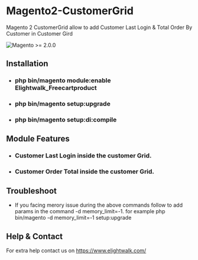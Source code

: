 # Magento2-CustomerGrid

Magento 2 CustomerGrid allow to add Customer Last Login & Total Order By Customer in Customer Gird

![Magento >= 2.0.0](https://img.shields.io/badge/magento-%3E=2.0.0-blue.svg)

Installation 
--------------

- ### php bin/magento module:enable Elightwalk_Freecartproduct
- ### php bin/magento setup:upgrade
- ### php bin/magento setup:di:compile

Module Features 
--------------

- ### Customer Last Login inside the customer Grid.
- ### Customer Order Total inside the customer Grid.


Troubleshoot 
--------------

- If you facing merory issue during the above commands follow to add params in the command -d memory_limit=-1.
for example php bin/magento -d memory_limit=-1 setup:upgrade


Help & Contact  
--------------

For extra help contact us on https://www.elightwalk.com/
